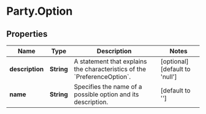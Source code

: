 # Party.Option

## Properties
Name | Type | Description | Notes
------------ | ------------- | ------------- | -------------
**description** | **String** | A statement that explains the characteristics of the &#x60;PreferenceOption&#x60;. | [optional] [default to &#39;null&#39;]
**name** | **String** | Specifies the name of a possible option and its description. | [default to &#39;&#39;]


